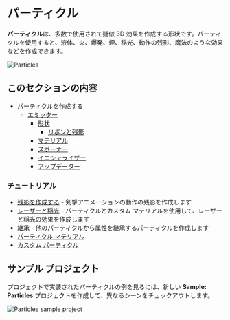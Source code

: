 # パーティクル

**パーティクル**は、多数で使用されて疑似 3D 効果を作成する形状です。パーティクルを使用すると、液体、火、爆発、煙、稲光、動作の残影、魔法のような効果などを作成できます。

![Particles](media/particles.png)

## このセクションの内容

* [パーティクルを作成する](create-particles.md)
    * [エミッター](emitters.md)
        * [形状](shapes.md)
            * [リボンと残影](ribbons-and-trails.md)
        * [マテリアル](materials.md)
        * [スポーナー](spawners.md)
        * [イニシャライザー](initializers.md)
        * [アップデーター](updaters.md)

### チュートリアル

* [残影を作成する](tutorials/create-a-trail.md) - 剣撃アニメーションの動作の残影を作成します
* [レーザーと稲光](tutorials/lasers-and-lightning.md) - パーティクルとカスタム マテリアルを使用して、レーザーと稲光の効果を作成します
* [継承](tutorials/inheritance.md) - 他のパーティクルから属性を継承するパーティクルを作成します
* [パーティクル マテリアル](tutorials/particle-materials.md)
* [カスタム パーティクル](tutorials/custom-particles.md)

## サンプル プロジェクト

プロジェクトで実装されたパーティクルの例を見るには、新しい **Sample: Particles** プロジェクトを作成して、異なるシーンをチェックアウトします。

![Particles sample project](media/select-particles-sample-project.png)
